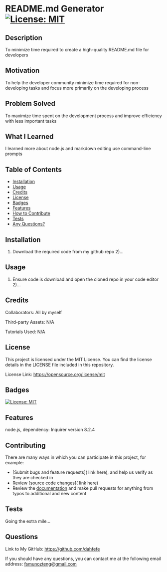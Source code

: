 
  # README.md Generator [![License: MIT](https://img.shields.io/badge/License-MIT-yellow.svg)](https://opensource.org/licenses/MIT)
  
  ## Description
  
  To minimize time required to create a high-quality README.md file for developers

  ## Motivation
  
  To help the developer community minimize time required for non-developing tasks and focus more primarily on the developing process

  ## Problem Solved
  
  To maximize time spent on the development process and improve efficiency with less important tasks

  ## What I Learned
  
  I learned more about node.js and markdown editing use command-line prompts

  ## Table of Contents

  - [Installation](#installation)
  - [Usage](#usage)
  - [Credits](#credits)
  - [License](#license)
  - [Badges](#badges)
  - [Features](#features)
  - [How to Contribute](#contributing)
  - [Tests](#tests)
  - [Any Questions?](#questions)

  ## Installation 
  
  1) Download the required code from my github repo 2)...

  ## Usage
  
  1) Ensure code is download and open the cloned repo in your code editor 2)...

  ## Credits
  
  Collaborators: 
  All by myself

  Third-party Assets: 
  N/A

  Tutorials Used: 
  N/A

  ## License
  
  This project is licensed under the MIT License. You can find the license details in the LICENSE file included in this repository.

  License Link: https://opensource.org/license/mit

  ## Badges

  [![License: MIT](https://img.shields.io/badge/License-MIT-yellow.svg)](https://opensource.org/licenses/MIT)

  ## Features
  
  node.js, dependency: Inquirer version 8.2.4

  ## Contributing
  
  There are many ways in which you can participate in this project, for example:

  * [Submit bugs and feature requests]( link here), and help us verify as they are checked in
  * Review [source code changes]( link here)
  * Review the [documentation](https://github.com/microsoft/vscode-docs) and make pull requests for anything from typos to additional and new content

  ## Tests
  
  Going the extra mile...

  ## Questions
  
  Link to My GitHub: https://github.com/dahfefe

  If you should have any questions, you can contact me at the following email address: fsmunozteng@gmail.com

  